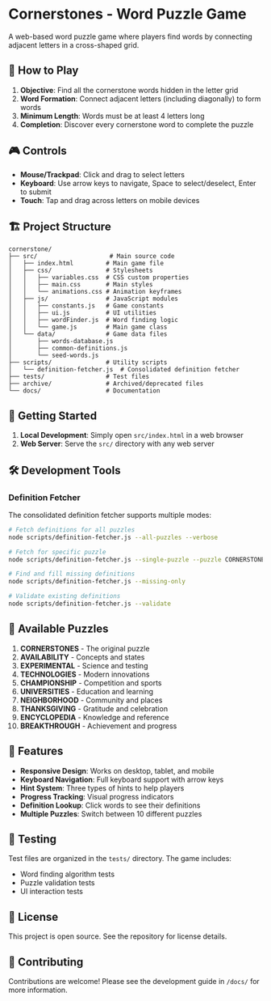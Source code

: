 # Cornerstones - Word Puzzle Game

A web-based word puzzle game where players find words by connecting adjacent letters in a cross-shaped grid.

## 🎯 How to Play

1. **Objective**: Find all the cornerstone words hidden in the letter grid
2. **Word Formation**: Connect adjacent letters (including diagonally) to form words
3. **Minimum Length**: Words must be at least 4 letters long
4. **Completion**: Discover every cornerstone word to complete the puzzle

## 🎮 Controls

- **Mouse/Trackpad**: Click and drag to select letters
- **Keyboard**: Use arrow keys to navigate, Space to select/deselect, Enter to submit
- **Touch**: Tap and drag across letters on mobile devices

## 🏗️ Project Structure

```
cornerstone/
├── src/                    # Main source code
│   ├── index.html         # Main game file
│   ├── css/               # Stylesheets
│   │   ├── variables.css  # CSS custom properties
│   │   ├── main.css       # Main styles
│   │   └── animations.css # Animation keyframes
│   ├── js/                # JavaScript modules
│   │   ├── constants.js   # Game constants
│   │   ├── ui.js          # UI utilities
│   │   ├── wordFinder.js  # Word finding logic
│   │   └── game.js        # Main game class
│   └── data/              # Game data files
│       ├── words-database.js
│       ├── common-definitions.js
│       └── seed-words.js
├── scripts/               # Utility scripts
│   └── definition-fetcher.js  # Consolidated definition fetcher
├── tests/                 # Test files
├── archive/               # Archived/deprecated files
└── docs/                  # Documentation
```

## 🚀 Getting Started

1. **Local Development**: Simply open `src/index.html` in a web browser
2. **Web Server**: Serve the `src/` directory with any web server

## 🛠️ Development Tools

### Definition Fetcher

The consolidated definition fetcher supports multiple modes:

```bash
# Fetch definitions for all puzzles
node scripts/definition-fetcher.js --all-puzzles --verbose

# Fetch for specific puzzle
node scripts/definition-fetcher.js --single-puzzle --puzzle CORNERSTONES

# Find and fill missing definitions
node scripts/definition-fetcher.js --missing-only

# Validate existing definitions
node scripts/definition-fetcher.js --validate
```

## 🎲 Available Puzzles

1. **CORNERSTONES** - The original puzzle
2. **AVAILABILITY** - Concepts and states
3. **EXPERIMENTAL** - Science and testing
4. **TECHNOLOGIES** - Modern innovations
5. **CHAMPIONSHIP** - Competition and sports
6. **UNIVERSITIES** - Education and learning
7. **NEIGHBORHOOD** - Community and places
8. **THANKSGIVING** - Gratitude and celebration
9. **ENCYCLOPEDIA** - Knowledge and reference
10. **BREAKTHROUGH** - Achievement and progress

## 🎨 Features

- **Responsive Design**: Works on desktop, tablet, and mobile
- **Keyboard Navigation**: Full keyboard support with arrow keys
- **Hint System**: Three types of hints to help players
- **Progress Tracking**: Visual progress indicators
- **Definition Lookup**: Click words to see their definitions
- **Multiple Puzzles**: Switch between 10 different puzzles

## 🧪 Testing

Test files are organized in the `tests/` directory. The game includes:
- Word finding algorithm tests
- Puzzle validation tests
- UI interaction tests

## 📝 License

This project is open source. See the repository for license details.

## 🤝 Contributing

Contributions are welcome! Please see the development guide in `/docs/` for more information.